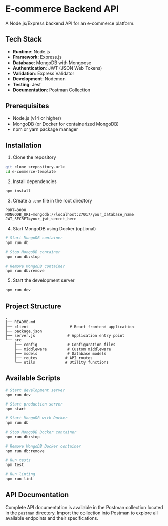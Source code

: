 # E-commerce Backend API

A Node.js/Express backend API for an e-commerce platform.

## Tech Stack

- **Runtime**: Node.js
- **Framework**: Express.js
- **Database**: MongoDB with Mongoose
- **Authentication**: JWT (JSON Web Tokens)
- **Validation**: Express Validator
- **Development**: Nodemon
- **Testing**: Jest
- **Documentation**: Postman Collection

## Prerequisites

- Node.js (v14 or higher)
- MongoDB (or Docker for containerized MongoDB)
- npm or yarn package manager

## Installation

1. Clone the repository
```bash
git clone <repository-url>
cd e-commerce-template
```

2. Install dependencies
```bash
npm install
```

3. Create a `.env` file in the root directory
```env
PORT=3000
MONGODB_URI=mongodb://localhost:27017/your_database_name
JWT_SECRET=your_jwt_secret_here
```

4. Start MongoDB using Docker (optional)
```bash
# Start MongoDB container
npm run db

# Stop MongoDB container
npm run db:stop

# Remove MongoDB container
npm run db:remove
```

5. Start the development server
```bash
npm run dev
```

## Project Structure
```
.
├── README.md
├── client                  # React frontend application
├── package.json
├── server.js              # Application entry point
└── src
    ├── config             # Configuration files
    ├── middleware         # Custom middleware
    ├── models             # Database models
    ├── routes            # API routes
    └── utils             # Utility functions
```

## Available Scripts

```bash
# Start development server
npm run dev

# Start production server
npm start

# Start MongoDB with Docker
npm run db

# Stop MongoDB Docker container
npm run db:stop

# Remove MongoDB Docker container
npm run db:remove

# Run tests
npm test

# Run linting
npm run lint
```

## API Documentation

Complete API documentation is available in the Postman collection located in the `postman` directory. Import the collection into Postman to explore all available endpoints and their specifications.